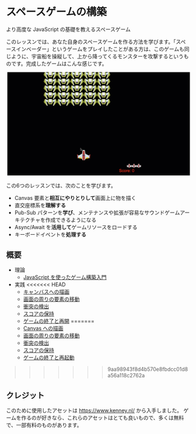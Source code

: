 # スペースゲームの構築

より高度な JavaScript の基礎を教えるスペースゲーム

このレッスンでは、あなた自身のスペースゲームを作る方法を学びます。「スペースインベーダー」というゲームをプレイしたことがある方は、このゲームも同じように、宇宙船を操縦して、上から降ってくるモンスターを攻撃するというものです。完成したゲームはこんな感じです。

![Finished game](../images/pewpew.gif)

この6つのレッスンでは、次のことを学びます。

- Canvas 要素と**相互にやりとりして**画面上に物を描く
- 直交座標系を**理解する**
- Pub-Sub パターンを**学び**、メンテナンスや拡張が容易なサウンドゲームアーキテクチャを作成できるようになる
- Async/Await を**活用して**ゲームリソースをロードする
- キーボードイベントを**処理する**

## 概要

- 理論
   - [JavaScript を使ったゲーム構築入門](../1-introduction/translations/README.ja.md)
- 実践
<<<<<<< HEAD
   - [キャンバスへの描画](../2-drawing-to-canvas/translations/README.ja.md)
   - [画面の周りの要素の移動](../3-moving-elements-around/translations/README.ja.md)
   - [衝突の検出](../4-collision-detection/translations/README.ja.md)
   - [スコアの保持](../5-keeping-score/translations/README.ja.md)
   - [ゲームの終了と再開](../6-end-condition/translations/README.ja.md)
=======
   - [Canvas への描画](../2-drawing-to-canvas/translations/README.ja.md)
   - [画面の周りの要素の移動](../3-moving-elements-around/translations/README.ja.md)
   - [衝突の検出](../4-collision-detection/translations/README.ja.md)
   - [スコアの保持](../5-keeping-score/translations/README.ja.md)
   - [ゲームの終了と再起動](../6-end-condition/translations/README.ja.md)
>>>>>>> 9aa98943f8d4b570e8fbdcc01d8a56a118c2762a

## クレジット

このために使用したアセットは https://www.kenney.nl/ から入手しました。
ゲームを作るのが好きなら、これらのアセットはとても良いもので、多くは無料で、一部有料のものがあります。
